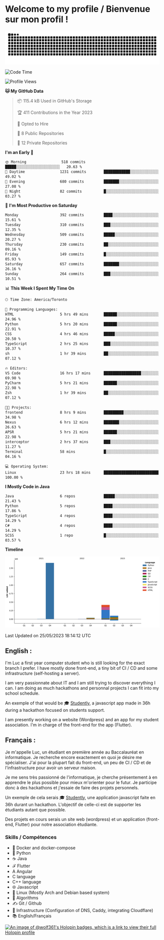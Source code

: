 # Welcome to my profile / Bienvenue sur mon profil !

![snake gif](https://github.com/wolf-361/wolf-361/blob/output/github-contribution-grid-snake.svg)

<!--START_SECTION:waka-->
![Code Time](http://img.shields.io/badge/Code%20Time-122%20hrs%201%20min-blue)

![Profile Views](http://img.shields.io/badge/Profile%20Views-0-blue)

**🐱 My GitHub Data** 

> 📦 115.4 kB Used in GitHub's Storage 
 > 
> 🏆 411 Contributions in the Year 2023
 > 
> 💼 Opted to Hire
 > 
> 📜 8 Public Repositories 
 > 
> 🔑 12 Private Repositories 
 > 
**I'm an Early 🐤** 

```text
🌞 Morning                518 commits         █████░░░░░░░░░░░░░░░░░░░░   20.63 % 
🌆 Daytime                1231 commits        ████████████░░░░░░░░░░░░░   49.02 % 
🌃 Evening                680 commits         ███████░░░░░░░░░░░░░░░░░░   27.08 % 
🌙 Night                  82 commits          █░░░░░░░░░░░░░░░░░░░░░░░░   03.27 % 
```
📅 **I'm Most Productive on Saturday** 

```text
Monday                   392 commits         ████░░░░░░░░░░░░░░░░░░░░░   15.61 % 
Tuesday                  310 commits         ███░░░░░░░░░░░░░░░░░░░░░░   12.35 % 
Wednesday                509 commits         █████░░░░░░░░░░░░░░░░░░░░   20.27 % 
Thursday                 230 commits         ██░░░░░░░░░░░░░░░░░░░░░░░   09.16 % 
Friday                   149 commits         █░░░░░░░░░░░░░░░░░░░░░░░░   05.93 % 
Saturday                 657 commits         ███████░░░░░░░░░░░░░░░░░░   26.16 % 
Sunday                   264 commits         ███░░░░░░░░░░░░░░░░░░░░░░   10.51 % 
```


📊 **This Week I Spent My Time On** 

```text
🕑︎ Time Zone: America/Toronto

💬 Programming Languages: 
HTML                     5 hrs 49 mins       ██████░░░░░░░░░░░░░░░░░░░   24.96 % 
Python                   5 hrs 20 mins       ██████░░░░░░░░░░░░░░░░░░░   22.91 % 
CSS                      4 hrs 46 mins       █████░░░░░░░░░░░░░░░░░░░░   20.50 % 
TypeScript               2 hrs 25 mins       ███░░░░░░░░░░░░░░░░░░░░░░   10.37 % 
sh                       1 hr 39 mins        ██░░░░░░░░░░░░░░░░░░░░░░░   07.12 % 

🔥 Editors: 
VS Code                  16 hrs 17 mins      █████████████████░░░░░░░░   69.90 % 
PyCharm                  5 hrs 21 mins       ██████░░░░░░░░░░░░░░░░░░░   22.98 % 
Zsh                      1 hr 39 mins        ██░░░░░░░░░░░░░░░░░░░░░░░   07.12 % 

🐱‍💻 Projects: 
frontend                 8 hrs 9 mins        █████████░░░░░░░░░░░░░░░░   34.98 % 
Nexus                    6 hrs 12 mins       ███████░░░░░░░░░░░░░░░░░░   26.63 % 
APSR                     5 hrs 21 mins       ██████░░░░░░░░░░░░░░░░░░░   22.98 % 
interceptor              2 hrs 37 mins       ███░░░░░░░░░░░░░░░░░░░░░░   11.27 % 
Terminal                 58 mins             █░░░░░░░░░░░░░░░░░░░░░░░░   04.16 % 

💻 Operating System: 
Linux                    23 hrs 18 mins      █████████████████████████   100.00 % 
```

**I Mostly Code in Java** 

```text
Java                     6 repos             █████░░░░░░░░░░░░░░░░░░░░   21.43 % 
Python                   5 repos             ████░░░░░░░░░░░░░░░░░░░░░   17.86 % 
TypeScript               4 repos             ████░░░░░░░░░░░░░░░░░░░░░   14.29 % 
C#                       4 repos             ████░░░░░░░░░░░░░░░░░░░░░   14.29 % 
SCSS                     1 repo              █░░░░░░░░░░░░░░░░░░░░░░░░   03.57 % 
```



**Timeline**

![Lines of Code chart](https://raw.githubusercontent.com/wolf-361/wolf-361/main/assets/bar_graph.png)


 Last Updated on 25/05/2023 18:14:12 UTC
<!--END_SECTION:waka-->

## English : 

I'm Luc a first year computer student who is still looking for the exact branch I prefer. I have mostly done front-end, a tiny bit of CI / CD and some infrastructure (self-hosting a server).

I am very passionnate about IT and I am still trying to discover everything I can. I am doing as much hackathons and personnal projects I can fit into my school schedule.

An exemple of that would be 🎓 [Studently](https://github.com/wolf-361/Studently-CodeJam12), a javascript app made in 36h during a hackathon focused on students support.

I am presently working on a website (Wordpress) and an app for my student association. I'm in charge of the front-end for the app (Flutter).

## Français :

Je m'appelle Luc, un étudiant en première année au Baccalauréat en informatique. Je recherche encore exactement en quoi je désire me spécialiser. J'ai pour la plupart fait du front-end, un peu de CI / CD et de l'infrastructure pour avoir un serveur maison.

Je me sens très passionné de l'informatique, je cherche présentement à en apprendre le plus possible pour mieux m'orienter pour le futur. Je participe donc à des hackathons et j'essaie de faire des projets personnels.

Un exemple de cela serais 🎓 [Studently](https://github.com/wolf-361/Studently-CodeJam12), une application javascript faite en 36h durant un hackathon. L'objectif de celle-ci est de supporter les étudiants autant que possible.

Des projets en cours serais un site web (wordpress) et un application (front-end, Flutter) pour notre association étudiante.

###  Skills / Compétences

* 🐋 Docker and docker-compose
* 🐍 Python
* ☕ Java
* ℱ Flutter
* A Angular
* C language
* C++ language
* 🌐 Javascript
* 🐧 Linux (Mostly Arch and Debian based system)
* 🧩 Algorithms
* ✍️ Git / Github
* 📜 Infrastructure (Configuration of DNS, Caddy, integrating Cloudflare)
* 📚 English/Français

[![An image of @wolf361's Holopin badges, which is a link to view their full Holopin profile](https://holopin.me/wolf361)](https://holopin.io/@wolf361)


